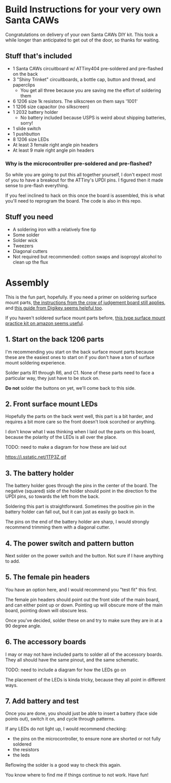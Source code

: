 # Build Instructions for your very own Santa CAWs

Congratulations on delivery of your own Santa CAWs DIY kit. This took a while
longer than anticipated to get out of the door, so thanks for waiting.

## Stuff that's included

- 1 Santa CAWs circuitboard w/ ATTiny404 pre-soldered and pre-flashed on the back
- 3 "Shiny Trinket" circuitboards, a bottle cap, button and thread, and paperclips
  - You get all three because you are saving me the effort of soldering them
- 6 1206 size 1k resistors. The silkscreen on them says '1001'
- 1 1206 size capacitor (no silkscreen)
- 1 2032 battery holder
  - No battery included because USPS is weird about shipping batteries, sorry!
- 1 slide switch
- 1 pushbutton
- 8 1206 size LEDs
- At least 3 female right angle pin headers
- At least 9 male right angle pin headers

### Why is the microcontroller pre-soldered and pre-flashed?

So while you are going to put this all together yourself, I don't expect most of you to have a breakout for the ATTiny's UPDI pins. I figured then it made sense to pre-flash everything.

If you feel inclined to hack on this once the board is assembled, this is what you'll need to reprogram the board. The code is also in this repo.

## Stuff you need

- A soldering iron with a relatively fine tip
- Some solder
- Solder wick
- Tweezers
- Diagonal cutters
- Not required but recommended: cotton swaps and isopropyl alcohol to clean up the flux

# Assembly

This is the fun part, hopefully. If you need a primer on soldering surface mount parts, [the instructions from the crow of judgement board still applies](https://github.com/chris-johnston/crowofjudgement?tab=readme-ov-file#assembly), and [this guide from Digikey seems helpful too](https://www.digikey.com/en/maker/tutorials/2023/how-to-solder-surface-mount-components-using-common-tools).

If you haven't soldered surface mount parts before, [this type surface mount practice kit on amazon seems useful](https://www.amazon.com/Gikfun-Welding-Practice-Soldering-Training/dp/B00VWB8F8K).

## 1. Start on the back 1206 parts

I'm recommending you start on the back surface mount parts because these are the easiest ones to start on if you don't have a ton of surface mount soldering experience.

Solder parts R1 through R6, and C1. None of these parts need to face a particular way, they just have to be stuck on.

**Do not** solder the buttons on yet, we'll come back to this side.

## 2. Front surface mount LEDs

Hopefully the parts on the back went well, this part is a bit harder, and requires a bit more care so the front doesn't look scorched or anything.

I don't know what I was thinking when I laid out the parts on this board, because the polarity of the LEDs is all over the place.

TODO: need to make a diagram for how these are laid out

https://i.sstatic.net/1TP3Z.gif

## 3. The battery holder

The battery holder goes through the pins in the center of the board. The negative (squared) side of the holder should point in the direction fo the UPDI pins, so towards the left from the back.

Soldering this part is straightforward. Sometimes the positive pin in the battery holder can fall out, but it can just as easily go back in.

The pins on the end of the battery holder are sharp, I would strongly recommend trimming them with a diagonal cutter.

## 4. The power switch and pattern button

Next solder on the power switch and the button. Not sure if I have anything to add.

## 5. The female pin headers

You have an option here, and I would recommend you "test fit" this first.

The female pin headers should point out the front side of the main board, and can either point up or down. Pointing up will obscure more of the main board, pointing down will obscure less.

Once you've decided, solder these on and try to make sure they are in at a 90 degree angle.

## 6. The accessory boards

I may or may not have included parts to solder all of the accessory boards. They all should have the same pinout, and the same schematic.

TODO: need to include a diagram for how the LEDs go on

The placement of the LEDs is kinda tricky, because they all point in different ways.

## 7. Add battery and test

Once you are done, you should just be able to insert a battery (face side points out), switch it on, and cycle through patterns.

If any LEDs do not light up, I would recommend checking:

- the pins on the microcontroller, to ensure none are shorted or not fully soldered
- the resistors
- the leds

Reflowing the solder is a good way to check this again.

You know where to find me if things continue to not work. Have fun!